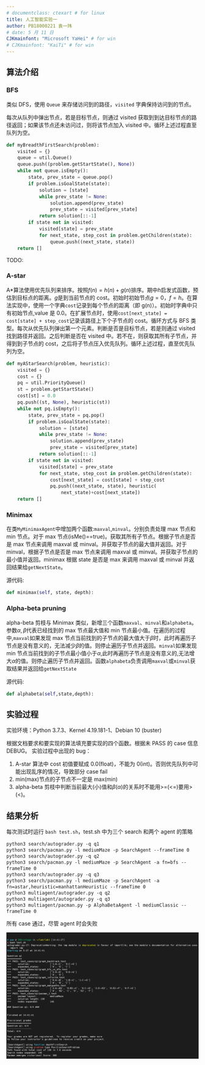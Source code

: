 ```yaml
---
# documentclass: ctexart # for linux
title: 人工智能实验一
author: PB18000221 袁一玮
# date: 5 月 11 日
CJKmainfont: "Microsoft YaHei" # for win
# CJKmainfont: "KaiTi" # for win
---
```


## 算法介绍

### BFS

类似 DFS，使用 `Queue` 来存储访问到的路径，`visited` 字典保持访问到的节点。

每次从队列中弹出节点，若是目标节点，则通过 visited 获取到到达目标节点的路径返回；如果该节点还未访问过，则将该节点加入 visited 中。循环上述过程直至队列为空。

```python
def myBreadthFirstSearch(problem):
    visited = {}
    queue = util.Queue()
    queue.push((problem.getStartState(), None))
    while not queue.isEmpty():
        state, prev_state = queue.pop()
        if problem.isGoalState(state):
            solution = [state]
            while prev_state != None:
                solution.append(prev_state)
                prev_state = visited[prev_state]
            return solution[::-1]
        if state not in visited:
            visited[state] = prev_state
            for next_state, step_cost in problem.getChildren(state):
                queue.push((next_state, state))
    return []
```

TODO:

### A-star

A\*算法使用优先队列来排序。按照$f(n)=h(n)+g(n)$排序。期中$h$启发式函数，预估到目标点的距离。$g$是到当前节点的 cost。初始时初始节点$g=0，f=h$。在算法实现中，使用一个字典`cost`记录到每个节点的距离（即 g(n)）。初始时字典中只有初始节点,value 是 0.0。在扩展节点时，使用`cost[next_state] = cost[state] + step_cost`记录该路径上下个子节点的 cost。循环方式与 BFS 类型。每次从优先队列弹出第一个元素。判断是否是目标节点，若是则通过 visited 找到路径并返回。之后判断是否在 visited 中。若不在，则获取其所有子节点，并得到到子节点的 cost，之后将子节点压入优先队列。循环上述过程，直至优先队列为空。

```python
def myAStarSearch(problem, heuristic):
    visited = {}
    cost = {}
    pq = util.PriorityQueue()
    st = problem.getStartState()
    cost[st] = 0.0
    pq.push((st, None), heuristic(st))
    while not pq.isEmpty():
        state, prev_state = pq.pop()
        if problem.isGoalState(state):
            solution = [state]
            while prev_state != None:
                solution.append(prev_state)
                prev_state = visited[prev_state]
            return solution[::-1]
        if state not in visited:
            visited[state] = prev_state
            for next_state, step_cost in problem.getChildren(state):
                cost[next_state] = cost[state] + step_cost
                pq.push((next_state, state), heuristic(
                    next_state)+cost[next_state])
    return []
```

### Minimax

在类`MyMinimaxAgent`中增加两个函数:`maxval`,`minval`。分别负责处理 max 节点和 min 节点。对于 max 节点(isMe()==true)。获取其所有子节点。根据子节点是否是 max 节点来调用 maxval 或 minval。并获取子节点的最大值并返回。对于 minval，根据子节点是否是 max 节点来调用 maxval 或 minval。并获取子节点的最小值并返回。minimax 根据 state 是否是 max 来调用 maxval 或 minval 并返回结果给`getNextState`。

源代码:

```python
def minimax(self, state, depth):
```

### Alpha-beta pruning

alpha-beta 剪枝与 Minimax 类似，新增三个函数`maxval`、`minval`和`alphabeta`。参数$\alpha,\beta$代表已经找到的 max 节点最大值和 min 节点最小值。在遍历的过程中,`maxval`如果发现 max 节点当前找到的子节点的最大值大于$\beta$时，此时再遍历子节点是没有意义的，无法减少$\beta$的值。则停止遍历子节点并返回。`minval`如果发现 min 节点当前找到的子节点最小值小于$\alpha$,此时再遍历子节点是没有意义的,无法增大$\alpha$的值。则停止遍历子节点并返回。函数`alphabeta`负责调用`maxval`或`minval`获取结果并返回给`getNextState`

源代码:

```python
def alphabeta(self,state,depth):
```

## 实验过程

实验环境：Python 3.7.3、Kernel 4.19.181-1、Debian 10 (buster)

根据文档要求和要实现的算法填充要实现的四个函数。根据未 PASS 的 case 信息 DEBUG。
实验过程中出现的 bug：

1. A-star 算法中 cost 初值要赋成 0.0(float)，不能为 0(int)。否则优先队列中可能出现乱序的情况，导致部分 case fail
2. min(max)节点的子节点不一定是 max(min)
3. alpha-beta 剪枝中判断当前最大(小)值和$\beta(\alpha)$的关系时不能用>=(<=)要用>(<)。

## 结果分析

每次测试时运行 `bash test.sh`，test.sh 中为三个 search 和两个 agent 的策略

```shell
python3 search/autograder.py -q q1
python3 search/pacman.py -l mediumMaze -p SearchAgent --frameTime 0
python3 search/autograder.py -q q2
python3 search/pacman.py -l mediumMaze -p SearchAgent -a fn=bfs --frameTime 0
python3 search/autograder.py -q q3
python3 search/pacman.py -l mediumMaze -p SearchAgent -a fn=astar,heuristic=manhattanHeuristic --frameTime 0
python3 multiagent/autograder.py -q q2
python3 multiagent/autograder.py -q q3
python3 multiagent/pacman.py -p AlphaBetaAgent -l mediumClassic --frameTime 0
```

所有 case 通过，尽管 agent 时会失败

![ai1](assets/ai1.png)
